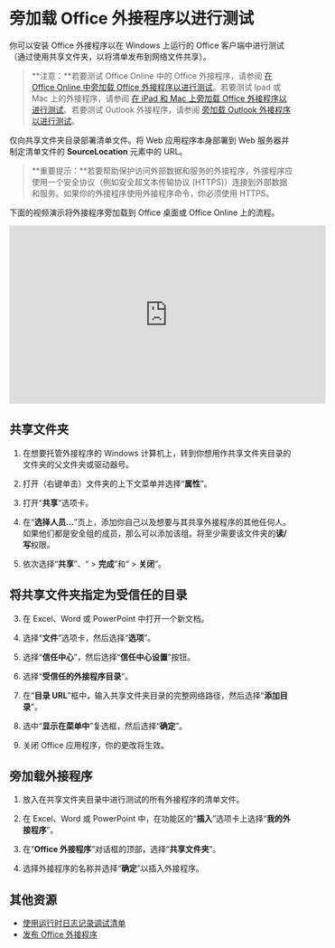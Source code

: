 
# <a name="sideload-office-addins-for-testing"></a>旁加载 Office 外接程序以进行测试

你可以安装 Office 外接程序以在 Windows 上运行的 Office 客户端中进行测试（通过使用共享文件夹，以将清单发布到网络文件共享）。 

>**注意：**若要测试 Office Online 中的 Office 外接程序，请参阅 [在 Office Online 中旁加载 Office 外接程序以进行测试](sideload-office-add-ins-for-testing.md)。若要测试 Ipad 或 Mac 上的外接程序，请参阅 [在 iPad 和 Mac 上旁加载 Office 外接程序以进行测试](sideload-an-office-add-in-on-ipad-and-mac.md )。若要测试 Outlook 外接程序，请参阅 [旁加载 Outlook 外接程序以进行测试](sideload-outlook-add-ins-for-testing.md )。

仅向共享文件夹目录部署清单文件。将 Web 应用程序本身部署到 Web 服务器并制定清单文件的 **SourceLocation** 元素中的 URL。

 >**重要提示：**若要帮助保护访问外部数据和服务的外接程序，外接程序应使用一个安全协议（例如安全超文本传输协议 (HTTPS)）连接到外部数据和服务。如果你的外接程序使用外接程序命令，你必须使用 HTTPS。

下面的视频演示将外接程序旁加载到 Office 桌面或 Office Online 上的流程。

<iframe width="560" height="315" src="https://www.youtube.com/embed/XXsAw2UUiQo" frameborder="0" allowfullscreen></iframe>


## <a name="share-a-folder"></a>共享文件夹

1. 在想要托管外接程序的 Windows 计算机上，转到你想用作共享文件夹目录的文件夹的父文件夹或驱动器号。

2. 打开（右键单击）文件夹的上下文菜单并选择“**属性**”。

3. 打开“**共享**”选项卡。

4. 在“**选择人员...**”页上，添加你自己以及想要与其共享外接程序的其他任何人。如果他们都是安全组的成员，那么可以添加该组。将至少需要该文件夹的**读/写**权限。 

5. 依次选择“**共享**”、“ > **完成**”和“ > **关闭**”。

## <a name="specify-the-shared-folder-as-a-trusted-catalog"></a>将共享文件夹指定为受信任的目录

      
3. 在 Excel、Word 或 PowerPoint 中打开一个新文档。
    
4. 选择“**文件**”选项卡，然后选择“**选项**”。
    
5. 选择“**信任中心**”，然后选择“**信任中心设置**”按钮。
    
6. 选择“**受信任的外接程序目录**”。
    
7. 在“**目录 URL**”框中，输入共享文件夹目录的完整网络路径，然后选择“**添加目录**”。
    
8. 选中“**显示在菜单中**”复选框，然后选择“**确定**”。

9. 关闭 Office 应用程序，你的更改将生效。
    
## <a name="sideload-your-addin"></a>旁加载外接程序


1. 放入在共享文件夹目录中进行测试的所有外接程序的清单文件。

2. 在 Excel、Word 或 PowerPoint 中，在功能区的“**插入**”选项卡上选择“**我的外接程序**”。

3. 在“**Office 外接程序**”对话框的顶部，选择“**共享文件夹**”。

4. 选择外接程序的名称并选择“**确定**”以插入外接程序。


## <a name="additional-resources"></a>其他资源

- [使用运行时日志记录调试清单](../develop/use-runtime-logging-to-debug-manifest.md)
- [发布 Office 外接程序](../publish/publish.md)
    
